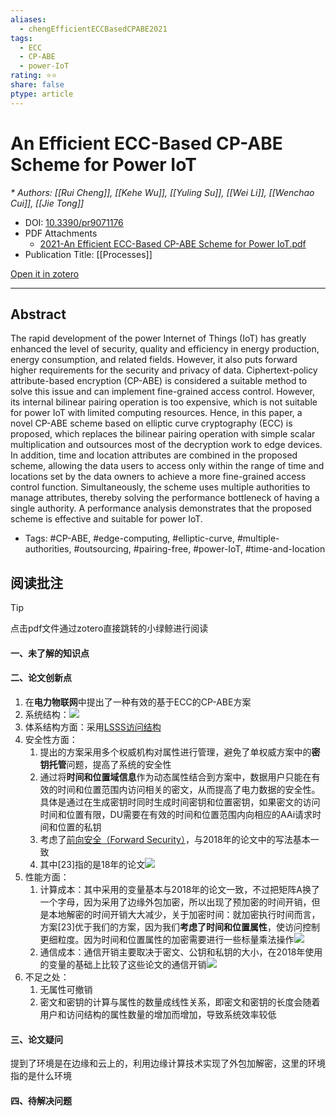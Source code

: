 ```yaml
---
aliases:
  - chengEfficientECCBasedCPABE2021
tags:
  - ECC
  - CP-ABE
  - power-IoT
rating: ⭐⭐
share: false
ptype: article
---
```


# An Efficient ECC-Based CP-ABE Scheme for Power IoT
<cite>* Authors: [[Rui Cheng]], [[Kehe Wu]], [[Yuling Su]], [[Wei Li]], [[Wenchao Cui]], [[Jie Tong]]</cite>
* DOI: [10.3390/pr9071176](https://doi.org/10.3390/pr9071176)
* PDF Attachments
	- [2021-An Efficient ECC-Based CP-ABE Scheme for Power IoT.pdf](zotero://open-pdf/library/items/TP94QG9Y)
* Publication Title: [[Processes]]


[Open it in zotero](zotero://select/items/@chengEfficientECCBasedCPABE2021)

***

## Abstract

The rapid development of the power Internet of Things (IoT) has greatly enhanced the level of security, quality and efficiency in energy production, energy consumption, and related fields. However, it also puts forward higher requirements for the security and privacy of data. Ciphertext-policy attribute-based encryption (CP-ABE) is considered a suitable method to solve this issue and can implement fine-grained access control. However, its internal bilinear pairing operation is too expensive, which is not suitable for power IoT with limited computing resources. Hence, in this paper, a novel CP-ABE scheme based on elliptic curve cryptography (ECC) is proposed, which replaces the bilinear pairing operation with simple scalar multiplication and outsources most of the decryption work to edge devices. In addition, time and location attributes are combined in the proposed scheme, allowing the data users to access only within the range of time and locations set by the data owners to achieve a more fine-grained access control function. Simultaneously, the scheme uses multiple authorities to manage attributes, thereby solving the performance bottleneck of having a single authority. A performance analysis demonstrates that the proposed scheme is effective and suitable for power IoT.

* Tags: #CP-ABE, #edge-computing, #elliptic-curve, #multiple-authorities, #outsourcing, #pairing-free, #power-IoT, #time-and-location
## 阅读批注

>[!tip]
>点击pdf文件通过zotero直接跳转的小绿鲸进行阅读

#### 一、未了解的知识点

#### 二、论文创新点
1. 在**电力物联网**中提出了一种有效的基于ECC的CP-ABE方案
2. 系统结构：![](https://cdn.jsdelivr.net/gh/mariosight/image/picture/Pasted%20image%2020231011191655.png)
3. 体系结构方面：采用[LSSS访问结构](../../10-MyNote/LSSS访问结构.md)
4. 安全性方面：
	1. 提出的方案采用多个权威机构对属性进行管理，避免了单权威方案中的**密钥托管**问题，提高了系统的安全性
	2. 通过将**时间和位置域信息**作为动态属性结合到方案中，数据用户只能在有效的时间和位置范围内访问相关的密文，从而提高了电力数据的安全性。具体是通过在生成密钥时同时生成时间密钥和位置密钥，如果密文的访问时间和位置有限，DU需要在有效的时间和位置范围内向相应的AAi请求时间和位置的私钥
	3. 考虑了[前向安全（Forward Security）](../../06-Cards/密码学/前向安全（Forward%20Security）.md)，与2018年的论文中的写法基本一致
	4. 其中[23]指的是18年的论文![](https://cdn.jsdelivr.net/gh/mariosight/image/picture/Pasted%20image%2020231012162443.png)
5. 性能方面：
	1. 计算成本：其中采用的变量基本与2018年的论文一致，不过把矩阵A换了一个字母，因为采用了边缘外包加密，所以出现了预加密的时间开销，但是本地解密的时间开销大大减少，关于加密时间：就加密执行时间而言，方案[23]优于我们的方案，因为我们**考虑了时间和位置属性**，使访问控制更细粒度。因为时间和位置属性的加密需要进行一些标量乘法操作![](../../08-Assets/Pasted%20image%2020231013163256.png)
	2. 通信成本：通信开销主要取决于密文、公钥和私钥的大小，在2018年使用的变量的基础上比较了这些论文的通信开销![](https://cdn.jsdelivr.net/gh/mariosight/image/picture/Pasted%20image%2020231012162837.png)
6. 不足之处：
	1. 无属性可撤销
	2. 密文和密钥的计算与属性的数量成线性关系，即密文和密钥的长度会随着用户和访问结构的属性数量的增加而增加，导致系统效率较低
#### 三、论文疑问
提到了环境是在边缘和云上的，利用边缘计算技术实现了外包加解密，这里的环境指的是什么环境
#### 四、待解决问题

